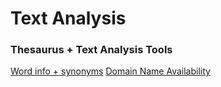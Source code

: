 # Text Analysis

### Thesaurus + Text Analysis Tools

[Word info + synonyms](#word-info-synonyms)
[Domain Name Availability](#domain-name-availability)
